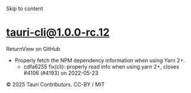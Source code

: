 Skip to content
# tauri-cli@1.0.0-rc.12
ReturnView on GitHub
  * Properly fetch the NPM dependency information when using Yarn 2+. 
    * cdfa6255 fix(cli): properly read info when using yarn 2+, closes #4106 (#4193) on 2022-05-23


© 2025 Tauri Contributors. CC-BY / MIT
